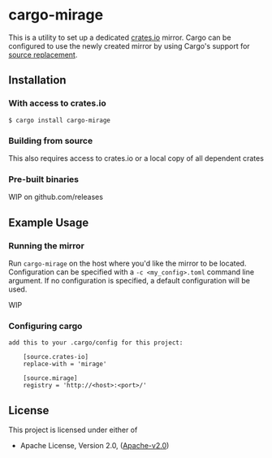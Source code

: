 # cargo-mirage

This is a utility to set up a dedicated [crates.io](https://crates.io) mirror. Cargo can be configured to use the newly created mirror by using Cargo's support for [source
replacement](https://doc.rust-lang.org/cargo/reference/source-replacement.html).

## Installation

### With access to crates.io

```
$ cargo install cargo-mirage
```

### Building from source

This also requires access to crates.io or a local copy of all dependent crates

### Pre-built binaries

WIP on github.com/releases

## Example Usage

### Running the mirror

Run `cargo-mirage` on the host where you'd like the mirror to be located.
Configuration can be specified with a `-c <my_config>.toml` command line argument.
If no configuration is specified, a default configuration will be used.

WIP

### Configuring cargo

```
add this to your .cargo/config for this project:

    [source.crates-io]
    replace-with = 'mirage'

    [source.mirage]
    registry = 'http://<host>:<port>/'
```

## License

This project is licensed under either of

* Apache License, Version 2.0, ([Apache-v2.0](http://www.apache.org/licenses/LICENSE-2.0))
